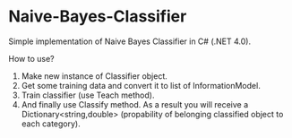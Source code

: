 Naive-Bayes-Classifier
======================

Simple implementation of Naive Bayes Classifier in C# (.NET 4.0).

How to use? 

1. Make new instance of Classifier object.
2. Get some training data and convert it to list of InformationModel.
3. Train classifier (use Teach method).
4. And finally use Classify method. As a result you will receive a Dictionary<string,double> (propability of belonging classified object to each category).



